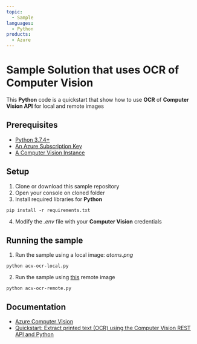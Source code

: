 ```yaml
---
topic: 
  - Sample
languages:
  - Python 
products:
  - Azure
---
```


# Sample Solution that uses OCR of Computer Vision
This **Python** code is a quickstart that show how to use **OCR** of **Computer Vision API** for local and remote images

## Prerequisites
- [Python 3.7.4+](https://www.python.org/)
- [An Azure Subscription Key](https://portal.azure.com/#home)
- [A Computer Vision Instance](https://azure.microsoft.com/en-us/try/cognitive-services/?api=computer-vision)

## Setup
1. Clone or download this sample repository
2. Open your console on cloned folder
3. Install required libraries for **Python**
```
pip install -r requirements.txt
```
4. Modify the *.env* file with your **Computer Vision** credentials

## Running the sample
1. Run the sample using a local image: *atoms.png*
```
python acv-ocr-local.py
```
2. Run the sample using [this](https://upload.wikimedia.org/wikipedia/commons/thumb/a/af/Atomist_quote_from_Democritus.png/338px-Atomist_quote_from_Democritus.png) remote image
```
python acv-ocr-remote.py
```

## Documentation
* [Azure Computer Vision](https://azure.microsoft.com/en-us/services/cognitive-services/computer-vision/)
* [Quickstart: Extract printed text (OCR) using the Computer Vision REST API and Python](https://docs.microsoft.com/en-us/azure/cognitive-services/computer-vision/quickstarts/python-print-text)

